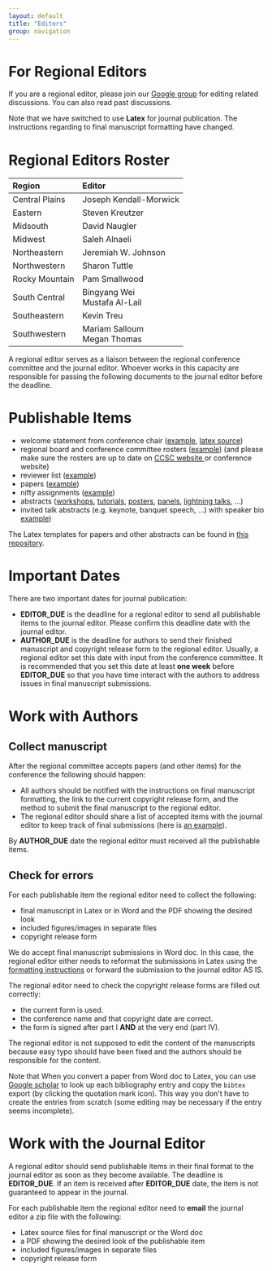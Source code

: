 ```yaml
---
layout: default
title: "Editors"
group: navigation
---
```

# For Regional Editors
If you are a regional editor, please join our [Google group](https://groups.google.com/forum/#!forum/ccsc-editors) for editing related
discussions. You can also read past discussions.

Note that we have switched to use __Latex__ for journal publication.
The instructions regarding to final manuscript formatting have changed.

# Regional Editors Roster

| Region | Editor |
|:-------|:-------|
| Central Plains | Joseph Kendall-Morwick |
| Eastern | Steven Kreutzer |
| Midsouth | David Naugler |
| Midwest | Saleh Alnaeli |
| Northeastern | Jeremiah W. Johnson |
| Northwestern | Sharon Tuttle |
| Rocky Mountain | Pam Smallwood |
| South Central | Bingyang Wei <br> Mustafa Al-Lail |
| Southeastern | Kevin Treu |
| Southwestern | Mariam Salloum <br> Megan Thomas |

A regional editor serves as a liaison between the regional conference committee
and the journal editor. Whoever works in this capacity are responsible for
passing the following documents to the journal editor before the deadline.

# Publishable Items
* welcome statement from conference chair ([example](samples/welcome.pdf), [latex source](samples/welcome.tex))
* regional board and conference committee rosters ([example](samples/committees.txt)) (and please make sure the rosters are
up to date on [CCSC website ](http://www.ccsc.org/regions/) or conference website)
* reviewer list ([example](samples/reviewers.txt))
* papers ([example](samples/paper.pdf))
* nifty assignments ([example](samples/nifty.pdf))
* abstracts ([workshops](samples/workshop_abstract.pdf),
  [tutorials](samples/tutorial_abstract.pdf),
  [posters](samples/poster_abstract.pdf), [panels](samples/panel.pdf), [lightning talks](samples/lightning_talk.pdf), ...)
* invited talk abstracts (e.g. keynote, banquet speech, ...) with speaker bio
  [example](samples/speech_abstract.pdf))

The Latex templates for papers and other abstracts can be found in [this repository](https://github.com/lubaochuan/ccsc-editor).

# Important Dates
There are two important dates for journal publication:
- __EDITOR_DUE__ is the deadline for a regional editor to send all
publishable items to the journal editor. Please confirm this deadline date with
the journal editor.
- __AUTHOR_DUE__ is the deadline for authors to send their finished manuscript
and copyright release form to the regional editor. Usually, a regional editor
set this date with input from the conference committee. It is recommended that
you set this date at least __one week__ before __EDITOR_DUE__ so that you have time
interact with the authors to address issues in final manuscript submissions.

# Work with Authors
## Collect manuscript
After the regional committee accepts papers (and other items) for the
conference the following should happen:
* All authors should be notified with the instructions on final manuscript
formatting, the link to the current copyright release form, and the method to
submit the final manuscript to the regional editor.
* The regional editor should share a list of accepted items with the journal
editor to keep track of final submissions (here is
[an example](https://docs.google.com/spreadsheets/d/1hxodui1yzcsJGt2iDZrRXYK9hmTV9hoQ3N2pl3OQFvA/edit?usp=sharing)).

By __AUTHOR_DUE__ date the regional editor must received all the publishable
items.

## Check for errors
For each publishable item the regional editor need to collect the following:
- final manuscript in Latex or in Word and the PDF showing the desired look
- included figures/images in separate files
- copyright release form

We do accept final manuscript submissions in Word doc. In this case,
the regional editor either needs to reformat the submissions in Latex using
the [formatting instructions](https://github.com/lubaochuan/ccsc-editor) or
forward the submission to the journal editor AS IS.

The regional editor need to check the copyright release forms are filled out
correctly:
- the current form is used.
- the conference name and that copyright date are correct.
- the form is signed after part I __AND__ at the very end (part IV).

The regional editor is not supposed to edit the content of the manuscripts
because easy typo should have been fixed and the authors should be responsible
for the content.

Note that When you convert a paper from Word doc to Latex, you can use
[Google scholar](https://scholar.google.com/) to look up each bibliography entry and copy the
`bibtex` export (by clicking the quotation mark icon). This way you don't have
to create the entries from scratch (some editing may be necessary if the entry
seems incomplete).

# Work with the Journal Editor
A regional editor should send publishable items in their final
format to the journal editor as soon as they become available. The deadline
is __EDITOR_DUE__. If an item is received after __EDITOR_DUE__ date, the item
is not guaranteed to appear in the journal.

For each publishable item the regional editor need to __email__ the journal
editor a zip file with the following:
- Latex source files for final manuscript or the Word doc
- a PDF showing the desired look of the publishable item
- included figures/images in separate files
- copyright release form
